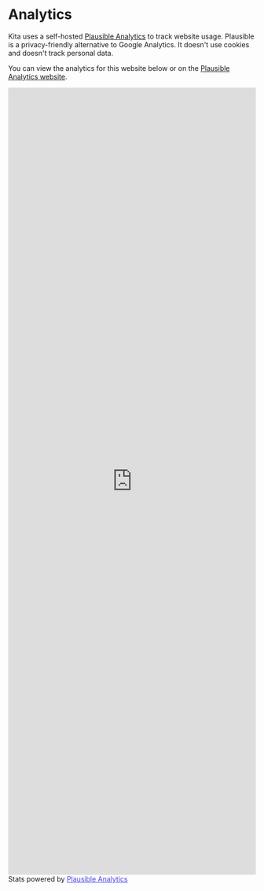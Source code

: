 # Analytics

Kita uses a self-hosted [Plausible Analytics](https://metrics.arthur.one) to track website usage.
Plausible is a privacy-friendly alternative to Google Analytics. It doesn't use
cookies and doesn't track personal data.

You can view the analytics for this website below or on the
[Plausible Analytics website](https://metrics.arthur.one/kitajs.org).

<iframe plausible-embed src="https://metrics.arthur.one/share/arthur.place?auth=sU0BDSInzZsGjkHzP39BV&embed=true&theme=system&background=%231B1B1F" scrolling="no" frameborder="0" loading="lazy" style="width: 1px; min-width: 100%; height: 1600px;"></iframe>
<div style="font-size: 14px; padding-bottom: 14px;">Stats powered by <a target="_blank" style="color: #4F46E5; text-decoration: underline;" href="https://metrics.arthur.one">Plausible Analytics</a></div>
<component :is="'script'" async src="https://metrics.arthur.one/js/embed.host.js"></component>
